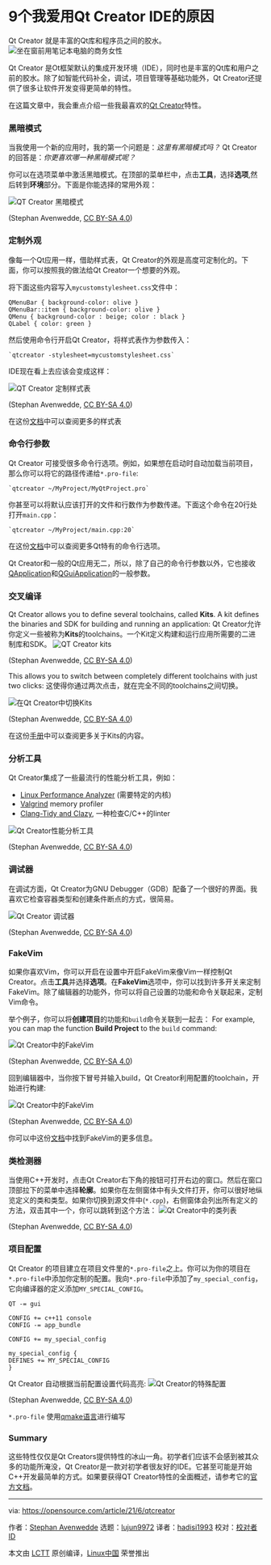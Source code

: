 [#]: subject: (9 reasons I love to use the Qt Creator IDE)
[#]: via: (https://opensource.com/article/21/6/qtcreator)
[#]: author: (Stephan Avenwedde https://opensource.com/users/hansic99)
[#]: collector: (lujun9972)
[#]: translator: (hadisi1993)
[#]: reviewer: ( )
[#]: publisher: ( )
[#]: url: ( )

9个我爱用Qt Creator IDE的原因
======
Qt Creator 就是丰富的Qt库和程序员之间的胶水。
![坐在窗前用笔记本电脑的商务女性][1]

Qt Creator 是Ot框架默认的集成开发环境（IDE），同时也是丰富的Qt库和用户之前的胶水。除了如智能代码补全，调试，项目管理等基础功能外，Qt Creator还提供了很多让软件开发变得更简单的特性。

在这篇文章中，我会重点介绍一些我最喜欢的[Qt Creator][2]特性。
### 黑暗模式

当我使用一个新的应用时，我的第一个问题是：_这里有黑暗模式吗？_ Qt Creator的回答是：_你更喜欢哪一种黑暗模式呢？_

你可以在选项菜单中激活黑暗模式。在顶部的菜单栏中，点击**工具**，选择**选项**,然后转到**环境**部分。下面是你能选择的常用外观：

![ QT Creator 黑暗模式][3]

(Stephan Avenwedde, [CC BY-SA 4.0][4])

### 定制外观

像每一个Qt应用一样，借助样式表，Qt Creator的外观是高度可定制化的。下面，你可以按照我的做法给Qt Creator一个想要的外观。

将下面这些内容写入`mycustomstylesheet.css`文件中：

```
QMenuBar { background-color: olive }
QMenuBar::item { background-color: olive }
QMenu { background-color : beige; color : black }
QLabel { color: green }
```

然后使用命令行开启Qt Creator，将样式表作为参数传入：


```
`qtcreator -stylesheet=mycustomstylesheet.css`
```

IDE现在看上去应该会变成这样：

![QT Creator 定制样式表][5]

(Stephan Avenwedde, [CC BY-SA 4.0][4])

在这份[文档][6]中可以查阅更多的样式表

### 命令行参数
Qt Creator 可接受很多命令行选项。例如，如果想在启动时自动加载当前项目，那么你可以将它的路径传递给`*.pro-file`:

```
`qtcreator ~/MyProject/MyQtProject.pro`
```

你甚至可以将默认应该打开的文件和行数作为参数传递。下面这个命令在20行处打开`main.cpp`：

```
`qtcreator ~/MyProject/main.cpp:20`
```

在这份[文档][7]中可以查阅更多Qt特有的命令行选项。


Qt Creator和一般的Qt应用无二，所以，除了自己的命令行参数以外，它也接收[QApplication][8]和[QGuiApplication][9]的一般参数。
### 交叉编译

Qt Creator allows you to define several toolchains, called **Kits**. A kit defines the binaries and SDK for building and running an application:
Qt Creator允许你定义一些被称为**Kits**的toolchains。一个Kit定义构建和运行应用所需要的二进制库和SDK。
![QT Creator kits][10]

(Stephan Avenwedde, [CC BY-SA 4.0][4])

This allows you to switch between completely different toolchains with just two clicks:
这使得你通过两次点击，就在完全不同的toolchains之间切换。

![在Qt Creator中切换Kits][11]

(Stephan Avenwedde, [CC BY-SA 4.0][4])

在这份[手册][12]中可以查阅更多关于Kits的内容。
### 分析工具

Qt Creator集成了一些最流行的性能分析工具，例如：

  * [Linux Performance Analyzer][13] (需要特定的内核) 
  * [Valgrind][14] memory profiler
  * [Clang-Tidy and Clazy][15], 一种检查C/C++的linter


![Qt Creator性能分析工具][16]

(Stephan Avenwedde, [CC BY-SA 4.0][4])

### 调试器

在调试方面，Qt Creator为GNU Debugger（GDB）配备了一个很好的界面。我喜欢它检查容器类型和创建条件断点的方式，很简易。

![Qt Creator 调试器][17]

(Stephan Avenwedde, [CC BY-SA 4.0][4])

### FakeVim

如果你喜欢Vim，你可以开启在设置中开启FakeVim来像Vim一样控制Qt Creator。点击**工具**并选择**选项**。在**FakeVim**选项中，你可以找到许多开关来定制FakeVim。除了编辑器的功能外，你可以将自己设置的功能和命令关联起来，定制Vim命令。

举个例子，你可以将**创建项目**的功能和`build`命令关联到一起去：
For example, you can map the function **Build Project** to the `build` command:

![Qt Creator中的FakeVim][18]

(Stephan Avenwedde, [CC BY-SA 4.0][4])

回到编辑器中，当你按下冒号并输入build，Qt Creator利用配置的toolchain，开始进行构建:

![Qt Creator中的FakeVim][19]

(Stephan Avenwedde, [CC BY-SA 4.0][4])

你可以中这份[文档][20]中找到FakeVim的更多信息。
### 类检测器

当使用C++开发时，点击Qt Creator右下角的按钮可打开右边的窗口。然后在窗口顶部拉下的菜单中选择**轮廓**。如果你在左侧窗体中有头文件打开，你可以很好地纵览定义的类和类型。如果你切换到源文件中(`*.cpp`)，右侧窗体会列出所有定义的方法，双击其中一个，你可以跳转到这个方法：
![Qt Creator中的类列表][21]

(Stephan Avenwedde, [CC BY-SA 4.0][4])

### 项目配置

Qt Creator 的项目建立在项目文件里的`*.pro-file`之上。你可以为你的项目在`*.pro-file`中添加你定制的配置。我向`*.pro-file`中添加了`my_special_config`，它向编译器的定义添加`MY_SPECIAL_CONFIG`。

```
QT -= gui

CONFIG += c++11 console
CONFIG -= app_bundle

CONFIG += my_special_config

my_special_config {
DEFINES += MY_SPECIAL_CONFIG
}
```

Qt Creator 自动根据当前配置设置代码高亮:
![Qt Creator的特殊配置][22]

(Stephan Avenwedde, [CC BY-SA 4.0][4])

`*.pro-file` 使用[qmake语言][23]进行编写
### Summary
这些特性仅仅是Qt Creators提供特性的冰山一角。初学者们应该不会感到被其众多的功能所淹没，Qt Creator是一款对初学者很友好的IDE。它甚至可能是开始C++开发最简单的方式。如果要获得QT Creator特性的全面概述，请参考它的[官方文档][24]。

--------------------------------------------------------------------------------

via: https://opensource.com/article/21/6/qtcreator

作者：[Stephan Avenwedde][a]
选题：[lujun9972][b]
译者：[hadisi1993](https://github.com/hadisi1993)
校对：[校对者ID](https://github.com/校对者ID)

本文由 [LCTT](https://github.com/LCTT/TranslateProject) 原创编译，[Linux中国](https://linux.cn/) 荣誉推出

[a]: https://opensource.com/users/hansic99
[b]: https://github.com/lujun9972
[1]: https://opensource.com/sites/default/files/styles/image-full-size/public/lead-images/lenovo-thinkpad-laptop-concentration-focus-windows-office.png?itok=-8E2ihcF (Woman using laptop concentrating)
[2]: https://www.qt.io/product/development-tools
[3]: https://opensource.com/sites/default/files/uploads/qt_creator_dark_mode.png ( QT Creator dark mode)
[4]: https://creativecommons.org/licenses/by-sa/4.0/
[5]: https://opensource.com/sites/default/files/uploads/qt_creator_custom_stylesheet2.png (QT Creator custom stylesheet)
[6]: https://doc.qt.io/qt-5/stylesheet-reference.html
[7]: https://doc.qt.io/qtcreator/creator-cli.html
[8]: https://doc.qt.io/qt-5/qapplication.html#QApplication
[9]: https://doc.qt.io/qt-5/qguiapplication.html#supported-command-line-options
[10]: https://opensource.com/sites/default/files/uploads/qt_creator_cross_compiling.png (QT Creator kits)
[11]: https://opensource.com/sites/default/files/uploads/qt_creator_select_kits.png (Switching between Kits in Qt Creator)
[12]: https://doc.qt.io/qtcreator/creator-targets.html
[13]: https://doc.qt.io/qtcreator/creator-cpu-usage-analyzer.html
[14]: https://doc.qt.io/qtcreator/creator-valgrind-overview.html
[15]: https://doc.qt.io/qtcreator/creator-clang-tools.html
[16]: https://opensource.com/sites/default/files/uploads/qt_creator_analyzer.png (Qt Creator analyzer)
[17]: https://opensource.com/sites/default/files/uploads/qt_creator_debugger2.png (Qt Creator debugger)
[18]: https://opensource.com/sites/default/files/uploads/qt_creator_fakevim_ex_commands.png (FakeVim in Qt Creator)
[19]: https://opensource.com/sites/default/files/uploads/qt_creator_fakevim_build_commands.png (FakeVim in Qt Creator)
[20]: https://doc.qt.io/qtcreator/creator-editor-fakevim.html
[21]: https://opensource.com/sites/default/files/uploads/qtcreator_class_overview.png (List of classes in Qt Creator)
[22]: https://opensource.com/sites/default/files/uploads/qtcreater_special_config.png (Special configuration in Qt Creator)
[23]: https://doc.qt.io/qt-5/qmake-language.html
[24]: https://doc.qt.io/qtcreator/

